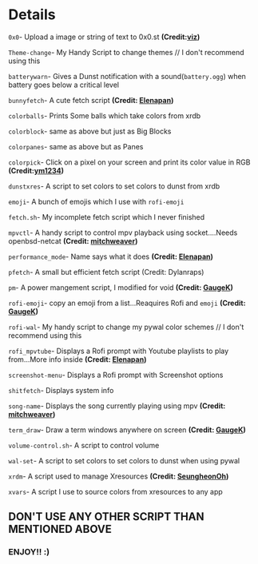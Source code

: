 # Details

`0x0`- Upload a image or string of text to 0x0.st **(Credit:[viz](https://github.com/vizs/home/tree/master/bin))**

`Theme-change`- My Handy Script to change themes // I don't recommend using this

`batterywarn`- Gives a Dunst notification with a sound(`battery.ogg`) when battery goes below a critical level

`bunnyfetch`- A cute fetch script **(Credit: [Elenapan](https://github.com/elenapan/dotfiles/tree/master/bin))**

`colorballs`- Prints Some balls which take colors from xrdb

`colorblock`- same as above but just as Big Blocks

`colorpanes`- same as above but as Panes

`colorpick`- Click on a pixel on your screen and print its color value in RGB **(Credit:[ym1234](https://github.com/ym1234/colorpicker))**

`dunstxres`- A script to set colors to set colors to dunst from xrdb

`emoji`- A bunch of emojis which I use with `rofi-emoji`

`fetch.sh`- My incomplete fetch script which I never finished 

`mpvctl`- A handy script to control mpv playback using socket....Needs openbsd-netcat  **(Credit: [mitchweaver](https://github.com/mitchweaver/bin))**

`performance_mode`- Name says what it does **(Credit: [Elenapan](https://github.com/elenapan/dotfiles/tree/master/bin))**

`pfetch`- A small but efficient fetch script (Credit: Dylanraps)

`pm`- A power mangement script, I modified for void **(Credit: [GaugeK](https://github.com/GaugeK/quoll/blob/master/other/bin/README.md))**

`rofi-emoji`- copy an emoji from a list...Reaquires Rofi and `emoji` **(Credit: [GaugeK](https://github.com/GaugeK/quoll/blob/master/other/bin/README.md))**

`rofi-wal`- My handy script to change my pywal color schemes // I don't recommend using this

`rofi_mpvtube`- Displays a Rofi prompt with Youtube playlists to play from...More info inside **(Credit: [Elenapan](https://github.com/elenapan/dotfiles/tree/master/bin))**

`screenshot-menu`- Displays a Rofi prompt with Screenshot options

`shitfetch`- Displays system info

`song-name`- Displays the song currently playing using mpv **(Credit: [mitchweaver](https://github.com/mitchweaver/bin))**

`term_draw`- Draw a term windows anywhere on screen **(Credit: [GaugeK](https://github.com/GaugeK/quoll/blob/master/other/bin/README.md))**


`volume-control.sh`- A script to control volume

`wal-set`- A script to set colors to set colors to dunst when using pywal

`xrdm`- A script used to manage Xresources **(Credit: [SeungheonOh](https://github.com/SeungheonOh/xrdm))**

`xvars`- A script I use to source colors from xresources to any app


## DON'T USE ANY OTHER SCRIPT THAN MENTIONED ABOVE
### ENJOY!! :)
